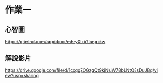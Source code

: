 # 作業一
## 心智圖
https://gitmind.com/app/docs/mhry0lob?lang=tw
## 解說影片
https://drive.google.com/file/d/1cxqgZOGzgQt9kjNluW78bLNtQ8sDuJBq/view?usp=sharing
